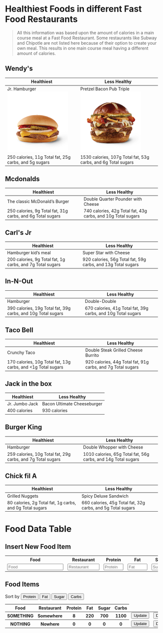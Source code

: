 # Healthiest Foods in different Fast Food Restaurants
> All this information was based upon the amount of calories in a main course meal at a Fast Food Restaurant. Some restaurants like Subway and Chipotle are not listed here because of their option to create your own meal. This results in one main course meal having a different amount of calories.

## Wendy's

| Healthiest | Less Healthy |
| --- | --- |
| Jr. Hamburger <img src="/images/wendys_yes_heal.png" width="200px" />| Pretzel Bacon Pub Triple <img src="/images/wendys_no_healthy.png" width="200px" />|
| 250 calories, 11g Total fat, 25g carbs, and 5g sugars | 1530 calories, 107g Total fat, 53g carbs, and 6g Total sugars |

## Mcdonalds

| Healthiest | Less Healthy |
| --- | --- |
| The classic McDonald’s Burger | Double Quarter Pounder with Cheese |
| 250 calories, 9g Total fat, 31g carbs, and 6g Total sugars | 740 calories, 42g Total fat, 43g carbs, and 10g Total sugars|

## Carl's Jr

| Healthiest | Less Healthy |
| --- | --- |
| Hamburger kid’s meal | Super Star with Cheese |
| 200 calories, 9g Total fat, 1g carbs, and 7g Total sugars| 920 calories, 56g Total fat, 59g carbs, and 13g Total sugars|

## In-N-Out

| Healthiest | Less Healthy |
| --- | --- |
| Hamburger | Double-Double |
| 390 calories, 19g Total fat, 39g carbs, and 10g Total sugars | 670 calories, 41g Total fat, 39g carbs, and 10g Total sugars|

## Taco Bell

| Healthiest | Less Healthy |
| --- | --- |
| Crunchy Taco | Double Steak Grilled Cheese Burrito |
| 170 calories, 10g Total fat, 13g carbs, and <1g Total sugars | 920 calories, 44g Total fat, 91g carbs, and 7g Total sugars|

## Jack in the box

| Healthiest | Less Healthy |
| --- | --- |
| Jr. Jumbo Jack | Bacon Ultimate Cheeseburger |
| 400 calories | 930 calories |

## Burger King

| Healthiest | Less Healthy |
| --- | --- |
| Hamburger | Double Whopper with Cheese |
| 259 calories, 10g Total fat, 29g carbs, and 7g Total sugars| 1010 calories, 65g Total fat, 56g carbs, and 14g Total sugars|

## Chick fil A

| Healthiest | Less Healthy |
| --- | --- |
| Grilled Nuggets | Spicy Deluxe Sandwich |
| 80 calories, 2g Total fat, 1g carbs, and 0g Total sugars| 660 calories, 45g Total fat, 32g carbs, and 5g Total sugars|

# Food Data Table

## Insert New Food Item

<table>
    <tr>
        <th><label for="Food">Food</label></th>
        <th><label for="Restaurant">Restaurant</label></th>
        <th><label for="Protein">Protein</label></th>
        <th><label for="Fat">Fat</label></th>
        <th><label for="Sugar">Sugar</label></th>
        <th><label for="Carbs">Carbs</label></th>
    </tr>
    <tr>
        <td><input type="text" size="20" name="Food name" id="Food" placeholder="Food" required></td>
        <td><input type="text" size="10" name="Restaurant" id="Restaurant" placeholder="Restaurant" required></td>
        <td><input type="text" size="5" name="Protein" id="Protein" placeholder="Protein" required></td>
        <td><input type="text" size="5" name="Fat" id="Fat" placeholder="Fat" required></td>
        <td><input type="text" size="5" name="Sugar" id="Sugar" placeholder="Sugar" required></td>
        <td><input type="text" size="5" name="Carbs" id="Carbs" placeholder="Carbs" required></td>
        <td ><button onclick="create_User()">Create</button></td>
    </tr>
</table>

## Food Items
Sort by <button onclick="cal_Protein()">Protein</button> <button onclick="cal_Fat()">Fat</button> <button onclick="cal_Sugar()">Sugar</button> <button onclick="cal_Carbs()">Carbs</button>
<table>
  <thead>
  <tr>
    <th>Food</th>
    <th>Restaurant</th>
    <th>Protein</th>
    <th>Fat</th>
    <th>Sugar</th>
    <th>Carbs</th>
  </tr>
  </thead>
  <tbody id="table">
    <!-- javascript generated data --> 
    <tr>
      <th>SOMETHING</th>
      <th>Somewhere</th>
      <th>8</th>
      <th>220</th>
      <th>700</th>
      <th>1100</th>
      <td ><button size="5" onclick="Update_food()">Update</button></td>
      <td ><button size="5" onclick="Delete_food()">Delete</button></td>
    </tr>
    <tr>
      <th>NOTHING</th>
      <th>Nowhere</th>
      <th>0</th>
      <th>0</th>
      <th>0</th>
      <th>0</th>
      <td ><button onclick="Update_food()">Update</button></td>
      <td ><button onclick="Delete_food()">Delete</button></td>
    </tr>
  </tbody>
</table>
